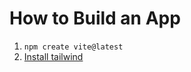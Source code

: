 # How to Build an App

1. `npm create vite@latest`
2. [Install tailwind](https://tailwindcss.com/docs/installation/using-vite)

